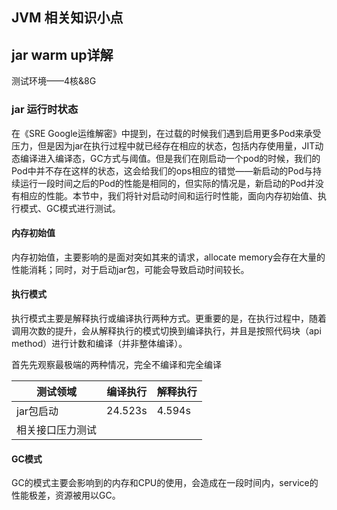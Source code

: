 ## JVM 相关知识小点

## jar warm up详解

测试环境——4核&8G

### jar 运行时状态

在《SRE Google运维解密》中提到，在过载的时候我们遇到启用更多Pod来承受压力，但是因为jar在执行过程中就已经存在相应的状态，包括内存使用量，JIT动态编译进入编译态，GC方式与阈值。但是我们在刚启动一个pod的时候，我们的Pod中并不存在这样的状态，这会给我们的ops相应的错觉——新启动的Pod与持续运行一段时间之后的Pod的性能是相同的，但实际的情况是，新启动的Pod并没有相应的性能。本节中，我们将针对启动时间和运行时性能，面向内存初始值、执行模式、GC模式进行测试。

#### 内存初始值

内存初始值，主要影响的是面对突如其来的请求，allocate memory会存在大量的性能消耗；同时，对于启动jar包，可能会导致启动时间较长。

#### 执行模式

执行模式主要是解释执行或编译执行两种方式。更重要的是，在执行过程中，随着调用次数的提升，会从解释执行的模式切换到编译执行，并且是按照代码块（api method）进行计数和编译（并非整体编译）。

首先先观察最极端的两种情况，完全不编译和完全编译

| 测试领域         | 编译执行 | 解释执行 |
| ---------------- | -------- | -------- |
| jar包启动        | 24.523s  | 4.594s   |
| 相关接口压力测试 |          |          |



#### GC模式

GC的模式主要会影响到的内存和CPU的使用，会造成在一段时间内，service的性能极差，资源被用以GC。

